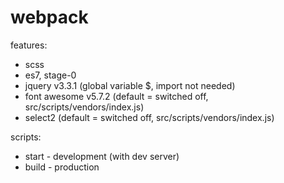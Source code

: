 # webpack

features:
- scss
- es7, stage-0
- jquery v3.3.1 (global variable $, import not needed)
- font awesome v5.7.2 (default = switched off, src/scripts/vendors/index.js)
- select2 (default = switched off, src/scripts/vendors/index.js)

scripts:
- start - development (with dev server)
- build - production

